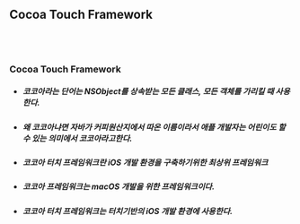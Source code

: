 ## Cocoa Touch Framework

<br>
<br>

### Cocoa Touch Framework
- ##### 코코아라는 단어는 NSObject를 상속받는 모든 클래스, 모든 객체를 가리킬 때 사용한다.
- ##### 왜 코코아냐면 자바가 커피원산지에서 따온 이름이라서 애플 개발자는 어린이도 할 수 있는 의미에서 코코아라고한다.
- ##### 코코아 터치 프레임워크란 iOS 개발 환경을 구축하기위한 최상위 프레임워크
- ##### 코코아 프레임워크는 macOS 개발을 위한 프레임워크이다.
- ##### 코코아 터치 프레임워크는 터치기반의 iOS 개발 환경에 사용한다.